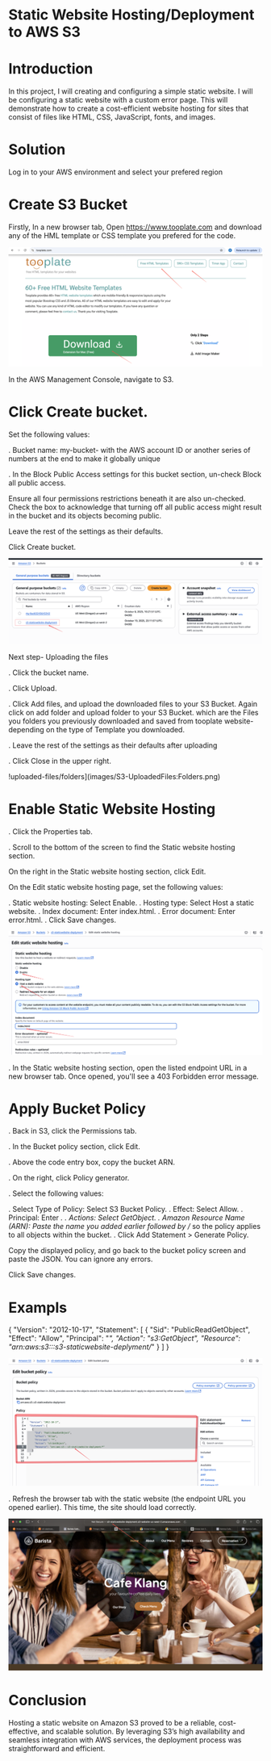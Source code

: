# Static Website Hosting/Deployment to AWS S3

# Introduction
In this project, I will creating and configuring a simple static website. I will be configuring a static website with a custom error page. This will demonstrate how to create a cost-efficient website hosting for sites that consist of files like HTML, CSS, JavaScript, fonts, and images.

# Solution
Log in to your AWS environment and select your prefered region

# Create S3 Bucket

Firstly, In a new browser tab, Open https://www.tooplate.com and download any of the HML template or CSS template you prefered for the code.

![tooplate-download](images/tooplate-download.png)

In the AWS Management Console, navigate to S3.

# Click Create bucket.

Set the following values:

. Bucket name: my-bucket- with the AWS account ID or another series of numbers at the end to make it globally unique

. In the Block Public Access settings for this bucket section, un-check Block all public access.

Ensure all four permissions restrictions beneath it are also un-checked.
Check the box to acknowledge that turning off all public access might result in the bucket and its objects becoming public.

Leave the rest of the settings as their defaults.

Click Create bucket.

![S3bucket-created](images/S3bucket-created.png)

Next step- Uploading the files

. Click the bucket name.

. Click Upload.

. Click Add files, and upload the downloaded files to your S3 Bucket. Again click on add folder and upload folder to your S3 Bucket. which are the Files you folders you previously downloaded and saved from tooplate website-depending on the type of Template you downloaded. 

. Leave the rest of the settings as their defaults after uploading

. Click Close in the upper right.

!uploaded-files/folders](images/S3-UploadedFiles:Folders.png)


# Enable Static Website Hosting

. Click the Properties tab.

. Scroll to the bottom of the screen to find the Static website hosting section.

On the right in the Static website hosting section, click Edit.

On the Edit static website hosting page, set the following values:

. Static website hosting: Select Enable.
. Hosting type: Select Host a static website.
. Index document: Enter index.html.
. Error document: Enter error.html.
. Click Save changes.

![Enale-staticWebsite](images/Enable-Static-Website-Hosting.png)

. In the Static website hosting section, open the listed endpoint URL in a new browser tab. Once opened, you'll see a 403 Forbidden error message.


# Apply Bucket Policy

. Back in S3, click the Permissions tab.

. In the Bucket policy section, click Edit.

. Above the code entry box, copy the bucket ARN.

. On the right, click Policy generator.

. Select the following values:

. Select Type of Policy: Select S3 Bucket Policy.
. Effect: Select Allow.
. Principal: Enter *.
. Actions: Select GetObject.
. Amazon Resource Name (ARN): Paste the name you added earlier followed by /* so the policy applies to all objects within the bucket.
. Click Add Statement > Generate Policy.

Copy the displayed policy, and go back to the bucket policy screen and paste the JSON. You can ignore any errors.

Click Save changes.

# Exampls

{
	"Version": "2012-10-17",
	"Statement": [
		{
			"Sid": "PublicReadGetObject",
			"Effect": "Allow",
			"Principal": "*",
			"Action": "s3:GetObject",
			"Resource": "arn:aws:s3:::s3-staticwebsite-deplyment/*"
		}
	]
}



![Bucket-policy](images/S3Bucket-Policy.png)

. Refresh the browser tab with the static website (the endpoint URL you opened earlier). This time, the site should load correctly.


![Static-website-Hosted](images/Static-Website-Hosted.png)


# Conclusion
Hosting a static website on Amazon S3 proved to be a reliable, cost-effective, and scalable solution. By leveraging S3’s high availability and seamless integration with AWS services, the deployment process was straightforward and efficient.